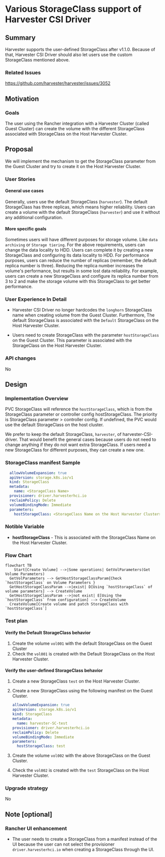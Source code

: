 # Various StorageClass support of Harvester CSI Driver

## Summary

Harvester supports the user-defined StorageClass after v1.1.0. Because of that, Harvester CSI Driver should also let users use the custom StorageClass mentioned above.

### Related Issues

https://github.com/harvester/harvester/issues/3052

## Motivation

### Goals

The user using the Rancher integration with a Harvester Cluster (called Guest Cluster) can create the volume with the different StorageClass associated with StorageClass on the Host Harvester Cluster.

## Proposal

We will implement the mechanism to get the StorageClass parameter from the Guest Cluster and try to create it on the Host Harvester Cluster.

### User Stories

#### General use cases

Generally, users use the default StorageClass (`harvester`). The default StorageClass has three replicas, which means higher reliability. Users can create a volume with the default StorageClass (`harvester`) and use it without any additional configuration.

#### More specific goals

Sometimes users will have different purposes for storage volume. Like `data archiving` or `Storage tiering`. For the above requirements, users can change the data locality to HDD. Users can complete it by creating a new StorageClass and configuring its data locality to HDD. For performance purposes, users can reduce the number of replicas (remember, the default replica number is three). Reducing the replica number increases the volume's performance, but results in some lost data reliability. For example, users can create a new StorageClass and configure its replica number from 3 to 2 and make the storage volume with this StorageClass to get better performance. 

### User Experience In Detail

- Harvester CSI Driver no longer hardcodes the `longhorn` StorageClass name when creating volume from the Guest Cluster. Furthermore, The default StorageClass is associated with the `Default` StorageClass on the Host Harvester Cluster.

- Users need to create StorageClass with the parameter `hostStorageClass` on the Guest Cluster. This parameter is associated with the StorageClass on the Host Harvester Cluster.

### API changes

No

## Design

### Implementation Overview

PVC StorageClass will reference the `hostStorageClass`, which is from the StorageClass parameter or controller config hostStorageClass. The priority is StorageClass parameter > controller config. If undefined, the PVC would use the default StorageClass on the host cluster.

We prefer to keep the default StorageClass, `harvester`, of harvester-CSI-driver. That would benefit the general cases because users do not need to change anything if they do not want extra StorageClass. If users need a new StorageClass for different purposes, they can create a new one.

### StorageClass manifest Sample

``` yaml
  allowVolumeExpansion: true
  apiVersion: storage.k8s.io/v1
  kind: StorageClass
  metadata:
    name: <StorageClass Name>
  provisioner: driver.harvesterhci.io
  reclaimPolicy: Delete
  volumeBindingMode: Immediate
  parameters:
    hostStorageClass: <StorageClass Name on the Host Harvester Cluster>
```

### Notible Variable

- **hostStorageClass** - This is associated with the StorageClass Name on the Host Harvester Cluster.

### Flow Chart

```mermaid
flowchart TB
    Start[Create Volume] -->|Some operations| GetVolParameters(Get Volume Parameters)
  GetVolParameters --> GetHostStorageClassParam{Check `hostStorageClass` on Volume Parameters }
  GetHostStorageClassParam -->|exist| D[Using `hostStorageClass` of volume parameters] --> CreateVolume
  GetHostStorageClassParam -->|not exist| E[Using the `hostStorageClass` from configuration] --> CreateVolume
  CreateVolume[Create volume and patch StorageClass with `hostStorageClass`]
```

### Test plan

#### Verify the Default StorageClass behavior

  1. Create the volume `vol001` with the default StorageClass on the Guest Cluster
  2. Check the `vol001` is created with the Default StorageClass on the Host Harvester Cluster.

#### Verify the user-defined StorageClass behavior

1. Create a new StorageClass `test` on the Host Harvester Cluster.
2. Create a new StorageClass using the following manifest on the Guest Cluster.

    ``` yaml
    allowVolumeExpansion: true
    apiVersion: storage.k8s.io/v1
    kind: StorageClass
    metadata:
      name: harvester-SC-test
    provisioner: driver.harvesterhci.io
    reclaimPolicy: Delete
    volumeBindingMode: Immediate
    parameters:
      hostStorageClass: test
    ```

3. Create the volume `vol002` with the above StorageClass on the Guest Cluster.
4. Check the `vol002` is created with the `test` StorageClass on the Host Harvester Cluster.

### Upgrade strategy

No

## Note [optional]

### Rancher UI enhancement
- The user needs to create a StorageClass from a manifest instead of the UI because the user can not select the provisioner `driver.harvesterhci.io` when creating a StorageClass through the UI.
